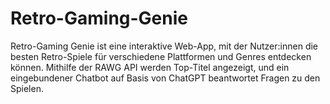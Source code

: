 # Retro-Gaming-Genie
Retro-Gaming Genie ist eine interaktive Web-App, mit der Nutzer:innen die besten Retro-Spiele für verschiedene Plattformen und Genres entdecken können. Mithilfe der RAWG API werden Top-Titel angezeigt, und ein eingebundener Chatbot auf Basis von ChatGPT beantwortet Fragen zu den Spielen.
